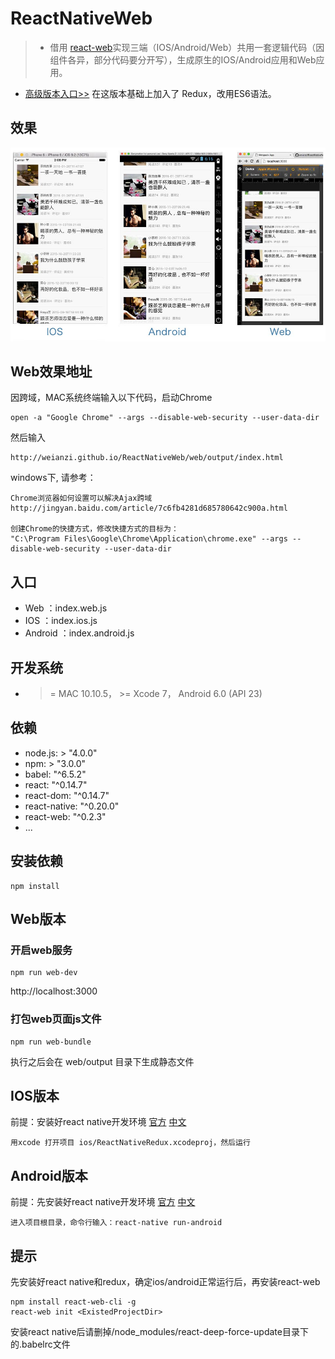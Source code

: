# ReactNativeWeb
> * 借用 [react-web](https://github.com/taobaofed/react-web)实现三端（IOS/Android/Web）共用一套逻辑代码（因组件各异，部分代码要分开写），生成原生的IOS/Android应用和Web应用。
* [高级版本入口>>](https://github.com/weianzi/ReactNativeRedux) 在这版本基础上加入了 Redux，改用ES6语法。

## 效果
![效果](https://github.com/weianzi/ReactNativeWeb/blob/gh-pages/pic.jpg?raw=true)

## Web效果地址

因跨域，MAC系统终端输入以下代码，启动Chrome
```
open -a "Google Chrome" --args --disable-web-security --user-data-dir
```
然后输入
```
http://weianzi.github.io/ReactNativeWeb/web/output/index.html
```

windows下, 请参考：
```
Chrome浏览器如何设置可以解决Ajax跨域
http://jingyan.baidu.com/article/7c6fb4281d685780642c900a.html

创建Chrome的快捷方式，修改快捷方式的目标为：
"C:\Program Files\Google\Chrome\Application\chrome.exe" --args --disable-web-security --user-data-dir
```

## 入口

* Web ：index.web.js
* IOS ：index.ios.js
* Android ：index.android.js

## 开发系统

* >= MAC 10.10.5， >= Xcode 7， Android 6.0 (API 23)

## 依赖

* node.js: > "4.0.0"
* npm: > "3.0.0"
* babel: "^6.5.2"
* react: "^0.14.7"
* react-dom: "^0.14.7"
* react-native: "^0.20.0"
* react-web: "^0.2.3"
* ...

## 安装依赖

```
npm install 
```
## Web版本

### 开启web服务
```
npm run web-dev
```
http://localhost:3000

### 打包web页面js文件
```
npm run web-bundle
```
执行之后会在 web/output 目录下生成静态文件


## IOS版本
前提：安装好react native开发环境 [官方](http://facebook.github.io/react-native/docs/getting-started.html#content) [中文](http://reactnative.cn/docs/0.20/getting-started.html#content)

```
用xcode 打开项目 ios/ReactNativeRedux.xcodeproj，然后运行
```

## Android版本
前提：先安装好react native开发环境 [官方](http://facebook.github.io/react-native/docs/getting-started.html#content) [中文](http://reactnative.cn/docs/0.20/getting-started.html#content)

```
进入项目根目录，命令行输入：react-native run-android
```
## 提示
先安装好react native和redux，确定ios/android正常运行后，再安装react-web
```
npm install react-web-cli -g
react-web init <ExistedProjectDir>
```

安装react native后请删掉/node_modules/react-deep-force-update目录下的.babelrc文件

